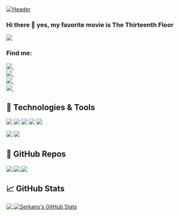 [![Header](https://live.staticflickr.com/65535/50980276797_ac6139cd0e_b.jpg "Header")](https://some-url.dev/)
### Hi there 👋 yes, my favorite movie is The Thirteenth Floor
![](https://komarev.com/ghpvc/?username=SerkanTarakci&color=DC143C&label=Profile+views)

### Find me:  

<a href="https://www.linkedin.com/in/serkan-tarakci/">
    <img src="https://img.shields.io/badge/LinkedIn-%230077B5?style=flat&logo=linkedin&labelColor=blue" />
</a>&nbsp;&nbsp;
<br/>
<a href="https://www.instagram.com/serkantarakci.st/">
    <img src="https://img.shields.io/badge/Instagram-%23E4405F.svg?&style=flat&logo=Instagram&logoColor=white"/>
</a>&nbsp;&nbsp;
<br/>
<a href="https://twitter.com/serkan_tarakc">
    <img src="https://img.shields.io/badge/Twitter-%231DA1F2.svg?&style=flat&logo=Twitter&logoColor=white"/>
</a>&nbsp;&nbsp;
<br/>
<a href="https://serkantarakci.com/">
    <img src="https://img.shields.io/badge/serkantarakci.com%20-%23EE4C2C.svg?&style=flat&logo=Logo&logoColor=white"/>
</a>&nbsp;&nbsp;

## 🔧 Technologies & Tools
![](https://img.shields.io/badge/Tool-Unity-57b9d3.svg?style=flat&logo=unity)
![](https://img.shields.io/badge/Tool-VisualStudio-57b9d3.svg?&style=flat&logo=visual-studio-code)
![](https://img.shields.io/badge/Tool-AndroidStudio-57b9d3.svg?style=flat&logo=android&logoColor=white)
![](https://img.shields.io/badge/Tool-Photoshop-57b9d3.svg?&style=flat&logo=adobe%20photoshop&logoColor=white)
![](https://img.shields.io/badge/Tool-Figma-57b9d3.svg?&style=flat&logo=figma&logoColor=white)

![](https://img.shields.io/badge/Code-C%23%20-57b9d3.svg?&style=flat&logo=c-sharp&logoColor=white)
![](https://img.shields.io/badge/Code-Java-57b9d3.svg?&style=flat&logo=java&logoColor=white)

## 🚀 GitHub Repos

<a href="https://github.com/SerkanTarakci/AA-Game-Demo">
  <img align="center" src="https://github-readme-stats.vercel.app/api/pin/?username=SerkanTarakci&repo=AA-Game-Demo&title_color=ffffff&text_color=c9cacc&icon_color=2bbc8a&bg_color=1d1f21" />
</a>
<a href="https://github.com/SerkanTarakci/LayeredAppDemo">
  <img align="center" src="https://github-readme-stats.vercel.app/api/pin/?username=SerkanTarakci&repo=LayeredAppDemo&title_color=ffffff&text_color=c9cacc&icon_color=2bbc8a&bg_color=1d1f21" />
</a>
<a href="https://github.com/SerkanTarakci/Rent-A-Car-Application">
  <img align="center" src="https://github-readme-stats.vercel.app/api/pin/?username=SerkanTarakci&repo=Rent-A-Car-Application&title_color=ffffff&text_color=c9cacc&icon_color=2bbc8a&bg_color=1d1f21" />
</a>

## &#x1f4c8; GitHub Stats 

<a href="https://github.com/SerkanTarakci/SerkanTarakci">
  <img align="center" src="https://github-readme-stats.vercel.app/api/top-langs/?username=SerkanTarakci&hide=java,html&title_color=ffffff&text_color=c9cacc&icon_color=2bbc8a&bg_color=1d1f21" />
</a>
<a href="https://github.com/SerkanTarakci/SerkanTarakci">
  <img align="center" src="https://github-readme-stats.vercel.app/api?username=SerkanTarakci&show_icons=true&line_height=27&count_private=true&title_color=ffffff&text_color=c9cacc&icon_color=2bbc8a&bg_color=1d1f21" alt="Serkans's GitHub Stats" />
</a>



  
